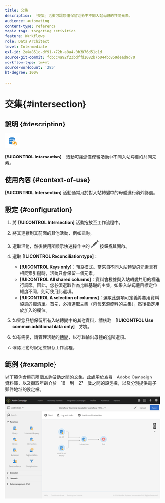 ```yaml
---
title: 交集
description: 「交集」活動可讓您僅保留活動中不同入站母體的共同元素。
audience: automating
content-type: reference
topic-tags: targeting-activities
feature: Workflows
role: Data Architect
level: Intermediate
exl-id: 2a6a851c-df91-472b-a8a4-0b3876d51c1d
source-git-commit: fcb5c4a92f23bdffd1082b7b044b5859dead9d70
workflow-type: tm+mt
source-wordcount: '285'
ht-degree: 100%

---
```


# 交集{#intersection}

## 說明 {#description}

![](assets/intersection.png)

**[!UICONTROL Intersection]**　活動可讓您僅保留活動中不同入站母體的共同元素。

## 使用內容 {#context-of-use}

**[!UICONTROL Intersection]** 活動通常用於對入站轉變中的母體進行額外篩選。

## 設定 {#configuration}

1. 將 **[!UICONTROL Intersection]** 活動拖放至工作流程中。
1. 將其連接到其前面的其他活動，例如查詢。
1. 選取活動，然後使用所顯示快速操作中的 ![](assets/edit_darkgrey-24px.png) 按鈕將其開啟。
1. 選取 **[!UICONTROL Reconciliation type]**：

   * **[!UICONTROL Keys only]**：預設模式。當來自不同入站轉變的元素具有相同索引鍵時，活動只會保留一個元素。
   * **[!UICONTROL All shared columns]**：資料會根據與入站轉變共用的欄進行調節。因此，您必須選取作為比較基礎的主集。如果入站母體目標定位維度不同，則可使用此選項。
   * **[!UICONTROL A selection of columns]**：選取此選項可定義將套用資料協調的欄清單。首先，必須選取主集（包含來源資料的主集），然後指定用於加入的欄位。

1. 如果您只想保留所有入站轉變中的其他資料，請核取　**[!UICONTROL Use common additional data only]**　方塊。
1. 如有需要，請管理活動的[轉變](../../automating/using/activity-properties.md)，以存取輸出母體的進階選項。
1. 確認活動的設定並儲存工作流程。

## 範例 {#example}

以下範例會顯示兩個查詢活動之間的交集。此處用於查看　Adobe Campaign　資料庫，以及擷取年齡介於　18　到　27　歲之間的設定檔，以及分別提供電子郵件地址的設定檔。

![](assets/wkf_intersection_example.png)
